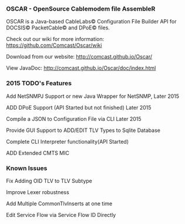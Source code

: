 ### OSCAR - OpenSource Cablemodem file AssembleR

OSCAR is a Java-based CableLabs&copy; Configuration File Builder API for DOCSIS&copy; PacketCable&copy; and DPoE&copy; files.

Check out our wiki for more information: https://github.com/Comcast/Oscar/wiki

Download from our website: http://comcast.github.io/Oscar/

View JavaDoc: http://comcast.github.io/Oscar/doc/index.html

### 2015 TODO's Features

Add NetSNMPJ Support or new Java Wrapper for NetSNMP, Later 2015

ADD DPoE Support (API Started but not finished) Later 2015

Compile a JSON to Configuration File via CLI Later 2015

Provide GUI Support to ADD/EDIT TLV Types to Sqlite Database

Complete CLI Interpreter functionality(API Started)

ADD Extended CMTS MIC

### Known Issues

Fix Adding OID TLV to TLV Subtype

Improve Lexer robustness

Add Multiple CommonTlvInserts at one time

Edit Service Flow via Service Flow ID Directly

